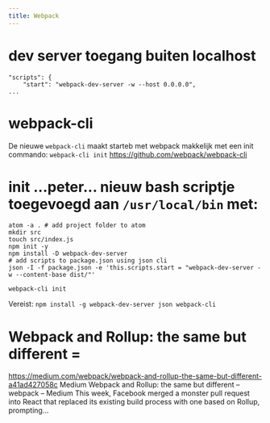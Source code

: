 ```yaml
---
title: Webpack
---
```


#  dev server toegang buiten localhost 
```
"scripts": {
    "start": "webpack-dev-server -w --host 0.0.0.0",
...
```

#  webpack-cli 
De nieuwe `webpack-cli` maakt starteb met webpack makkelijk met een init commando: `webpack-cli init`
https://github.com/webpack/webpack-cli

#  init ...peter... nieuw bash scriptje toegevoegd aan `/usr/local/bin` met:
```
atom -a . # add project folder to atom
mkdir src
touch src/index.js
npm init -y
npm install -D webpack-dev-server
# add scripts to package.json using json cli
json -I -f package.json -e 'this.scripts.start = "webpack-dev-server -w --content-base dist/"'

webpack-cli init
```

Vereist: 
`npm install -g webpack-dev-server json webpack-cli `

#  Webpack and Rollup: the same but different =
 https://medium.com/webpack/webpack-and-rollup-the-same-but-different-a41ad427058c
Medium
Webpack and Rollup: the same but different – webpack – Medium
This week, Facebook merged a monster pull request into React that replaced its existing build process with one based on Rollup, prompting…
